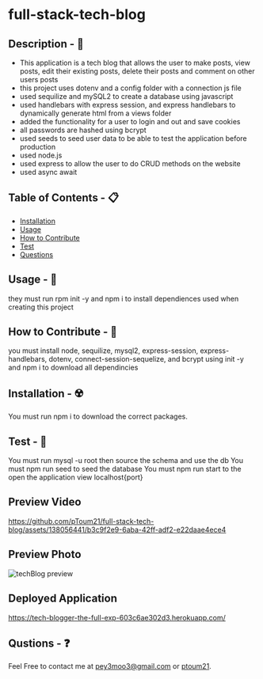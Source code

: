 # full-stack-tech-blog

## Description - 💠
* This application is a tech blog that allows the user to make posts, view posts, edit their existing posts, delete their posts and comment on other users posts
* this project uses dotenv and a config folder with a connection js file 
* used sequilize and mySQL2 to create a database using javascript
* used handlebars with express session, and express handlebars to dynamically generate html from a views folder
* added the functionality for a user to login and out and save cookies
* all passwords are hashed using bcrypt
* used seeds to seed user data to be able to test the application before production
* used node.js
* used express to allow the user to do CRUD methods on the website
* used async await 

## Table of Contents - 📋
* [Installation](#installation---☢️)
* [Usage](#usage---💎)
* [How to Contribute](#how-to-contribute---🍴)
* [Test](#test---🧪)
* [Questions](#qustions---❓)

## Usage - 💎
they must run rpm init -y and npm i to install dependiences used when creating this project

## How to Contribute - 🍴
you must install node, sequilize, mysql2, express-session, express-handlebars, dotenv, connect-session-sequelize, and bcrypt using init -y and npm i to download all dependincies

## Installation - ☢️
 You must run npm i to download the correct packages.

## Test - 🧪
You must run mysql -u root then source the schema and use the db
You must npm run seed to seed the database
You must npm run start to the open the application view localhost{port}

## Preview Video
https://github.com/pToum21/full-stack-tech-blog/assets/138056441/b3c9f2e9-6aba-42ff-adf2-e22daae4ece4

## Preview Photo
![techBlog preview](https://github.com/pToum21/full-stack-tech-blog/assets/138056441/ce95f8e4-870b-4269-939e-5e1b46755210)

## Deployed Application
https://tech-blogger-the-full-exp-603c6ae302d3.herokuapp.com/

## Qustions - ❓
Feel Free to contact me at pey3moo3@gmail.com or [ptoum21](https://github.com/ptoum21).
